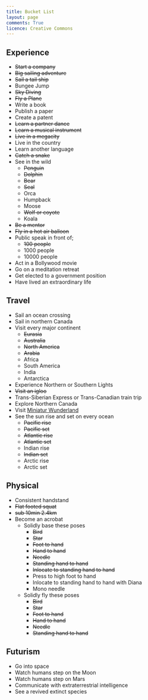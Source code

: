 ```yaml
---
title: Bucket List
layout: page
comments: True
licence: Creative Commons
---
```


<div id='time-alive'> </div>

<script type = "text/javascript" > 
  var timeAlive = document.getElementById('time-alive');
  
  function calculateTimeAlive() {
      secondsAlive = (Date.now() - Date.UTC(1983,4,3,5,5))/1000;
      lifeExpectancySeconds = {{ site.author.life_expectancy_years }} * 365.26 * 24 * 60 * 60;
      secondsLeft = lifeExpectancySeconds - secondsAlive;
      lifePercentage = ((secondsAlive / lifeExpectancySeconds) * 100).toFixed(8)

      timeAlive.innerHTML = "Greg is approximately <b>" + lifePercentage + "%</b> through his expected life span<a href='{{ site.author.life_expectancy_source }}' target='_blank'>¹</a>";
  }
  calculateTimeAlive();

  var cancel = setInterval(calculateTimeAlive, 50);
</script>

## Experience

* ~~Start a company~~
* ~~Big sailing adventure~~
* ~~Sail a tail ship~~
* Bungee Jump
* ~~Sky Diving~~
* ~~Fly a Plane~~
* Write a book
* Publish a paper
* Create a patent
* ~~Learn a partner dance~~
* ~~Learn a musical instrument~~
* ~~Live in a megacity~~
* Live in the country
* Learn another language
* ~~Catch a snake~~
* See in the wild
  * ~~Penguin~~
  * ~~Dolphin~~
  * ~~Bear~~
  * ~~Seal~~
  * Orca
  * Humpback
  * Moose
  * ~~Wolf or coyote~~
  * Koala
* ~~Be a mentor~~
* ~~Fly in a hot air balloon~~
* Public speak in front of;
  * ~~100 people~~
  * 1000 people
  * 10000 people
* Act in a Bollywood movie
* Go on a meditation retreat
* Get elected to a government position
* Have lived an extraordinary life


## Travel

* Sail an ocean crossing
* Sail in northern Canada
* Visit every major continent
  * ~~Eurasia~~
  * ~~Australia~~
  * ~~North America~~
  * ~~Arabia~~
  * Africa
  * South America
  * India
  * Antarctica
* Experience Northern or Southern Lights
* ~~Visit an igloo~~
* Trans-Siberian Express or Trans-Canadian train trip
* Explore Northern Canada
* Visit [Miniatur Wunderland](https://www.miniatur-wunderland.com/)
* See the sun rise and set on every ocean
  * ~~Pacific rise~~
  * ~~Pacific set~~
  * ~~Atlantic rise~~
  * ~~Atlantic set~~
  * Indian rise
  * ~~Indian set~~
  * Arctic rise
  * Arctic set


## Physical

* Consistent handstand
* ~~Flat footed squat~~
* ~~sub 10min 2.4km~~
* Become an acrobat
  * Solidly base these poses
    * ~~Bird~~
    * ~~Star~~
    * ~~Foot to hand~~
    * ~~Hand to hand~~
    * ~~Needle~~
    * ~~Standing hand to hand~~
    * ~~Inlocate to standing hand to hand~~
    * Press to high foot to hand
    * Inlocate to standing hand to hand with Diana
    * Mono needle
  * Solidly fly these poses
    * ~~Bird~~
    * ~~Star~~
    * ~~Foot to hand~~
    * ~~Hand to hand~~
    * ~~Needle~~
    * ~~Standing hand to hand~~


## Futurism

* Go into space
* Watch humans step on the Moon
* Watch humans step on Mars
* Communicate with extraterrestrial intelligence
* See a revived extinct species
